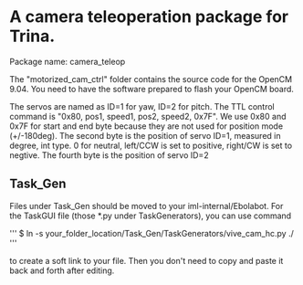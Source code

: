 # A camera teleoperation package for Trina.

Package name: camera_teleop

The "motorized_cam_ctrl" folder contains the source code for the OpenCM 9.04. You need to have the software prepared to flash your OpenCM board.

The servos are named as ID=1 for yaw, ID=2 for pitch. The TTL control command is "0x80, pos1, speed1, pos2, speed2, 0x7F". We use 0x80 and 0x7F for start and end byte because they are not used for position mode (+/-180deg). The second byte is the position of servo ID=1, measured in degree, int type. 0 for neutral, left/CCW is set to positive, right/CW is set to negtive. The fourth byte is the position of servo ID=2

## Task_Gen

Files under Task_Gen should be moved to your iml-internal/Ebolabot. For the TaskGUI file (those *.py under TaskGenerators), you can use command

'''
$ ln -s your_folder_location/Task_Gen/TaskGenerators/vive_cam_hc.py ./
'''

to create a soft link to your file. Then you don't need to copy and paste it back and forth after editing.

